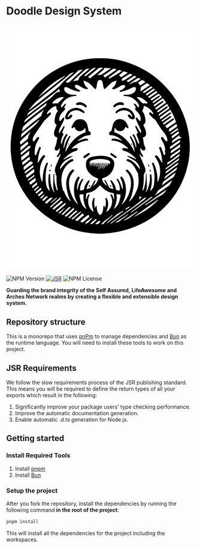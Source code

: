 # Doodle Design System

<img width="1454" alt="banner" src="https://raw.githubusercontent.com/SelfAssured-Corporation/Doodle/1bb7bcc59d49cb11cf575abbb0ca01a8fcf96ba8/assets/DoodleDesignSystemIcon.svg">

![NPM Version](https://img.shields.io/npm/v/@selfassured/react)
[![JSR](https://jsr.io/badges/@cerberus/panda-preset)](https://jsr.io/@cerberus/panda-preset)
![NPM License](https://img.shields.io/npm/l/@cerberus-design/react)

<!-- ## Architecture

<img width="1190" alt="Doodle archictecture visual" src="https://github.com/omnifed/cerberus/assets/4819738/c706c0e7-3906-4ba7-8519-faa22e8504d4"> -->

**Guarding the brand integrity of the Self Assured, LifeAwesome and Arches Network realms by creating a flexible and extensible design system.**

## Repository structure

This is a monorepo that uses [pnPm](https://pnpm.io/) to manage dependencies and [Bun](https://bun.sh/) as the runtime language. You will need to install these tools to work on this project.

## JSR Requirements

We follow the slow requirements process of the JSR publishing standard. This means you will be required to define the return types of all your exports which result in the following:

1. Significantly improve your package users' type checking performance.
2. Improve the automatic documentation generation.
3. Enable automatic .d.ts generation for Node.js.

## Getting started

### Install Required Tools

1. Install [pnpm](https://pnpm.io/installation)
2. Install [Bun](https://bun.sh/)

### Setup the project

After you fork the repository, install the dependencies by running the following command **in the root of the project**:

```bash
pnpm install
```

This will install all the dependencies for the project including the workspaces.

